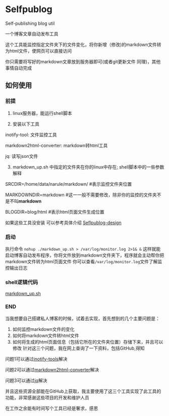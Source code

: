 # Selfpublog
Self-publishing blog util

一个博客文章自动发布工具

这个工具能监控指定文件夹下的文件变化，将你新增（修改)的markdown文件转为html文件，使网页可以直接访问

你只需要将写好的markdown文章放到服务器即可(或者git更新文件 同理)，其他事情自动完成

## 如何使用

### 前提
1. linux服务器，能运行shell脚本

2. 安装以下工具

  inotify-tool: 文件监控工具
  
  markdown2html-converter: markdown转html工具  
  
  jq: 读写json文件
  
3. markdown_up.sh 中指定的文件夹在你的linux中存在;
  shell脚本中的一些参数解释
  
  SRCDIR=/home/data/narule/markdown/ #表示监控文件夹位置
  
  MARKDOWNDIR=markdown #这一一般不需要修改，除非你的监控的文件夹不是不叫**markdown**
  
  BLOGDIR=blog/html   #表示html页面文件生成位置

如果这些工具没安装 可以参考具体介绍 [Seflpublog-design](markdown/2020-07-25-博客部署设计和构建%5E%5EBlog%20deployment%20design%20and%20construction.md)

### 启动
执行命令
`nohup ./markdown_up.sh > /var/log/monitor.log 2>1& &`
这样就能启动博客自动发布程序，你将文件放到markdown文件夹下，程序就会主动帮你把markdown文件转为html页面文件
你可以查看`/var/log/monitor.log`文件了解监控输出日志

### shell逻辑代码

[markdown_up.sh](markdown_up.sh)

### END

当我想要自己搭建私人博客的时候，试着去实现，首先想到的几个主要问题是：
  1. 如何监控markdown文件的变化
  2. 如何将markdown文件转html文件
  3. 如何将生成的html页面信息（包括它所在的文件夹位置）存储下来，并且可以修改
针对这三个问题，我在网上查询了一下资料，包括GitHub,得知

  问题1可以通过[inotify-tools](https://github.com/inotify-tools/inotify-tools)解决

  问题2可以通过[markdown2html-converter](https://github.com/magiclen/markdown2html-converter)解决

  问题3可以通过[jq](https://github.com/stedolan/jq)解决

  并且这些资源全部能在GitHub上获取，我主要使用了这三个工具实现了此工具的功能，非常感谢这些项目的开发和维护人员
  
在工作之余能有时间写个工具已经是奢求，感恩
